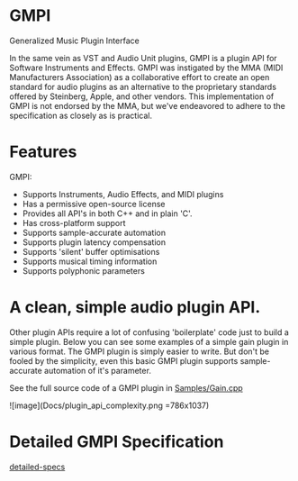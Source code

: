 # GMPI
Generalized Music Plugin Interface

In the same vein as VST and Audio Unit plugins, GMPI is a plugin API for Software Instruments and Effects. GMPI was instigated by the MMA (MIDI Manufacturers Association) as a collaborative effort to create an open standard for audio plugins as an alternative to the proprietary standards offered by Steinberg, Apple, and other vendors. This implementation of GMPI is not endorsed by the MMA, but we've endeavored to adhere to the specification as closely as is practical.

# Features

GMPI:
* Supports Instruments, Audio Effects, and MIDI plugins
* Has a permissive open-source license
* Provides all API's in both C++ and in plain 'C'.
* Has cross-platform support
* Supports sample-accurate automation
* Supports plugin latency compensation
* Supports 'silent' buffer optimisations
* Supports musical timing information 
* Supports polyphonic parameters

# A clean, simple audio plugin API.

Other plugin APIs require a lot of confusing 'boilerplate' code just to build a simple plugin. Below you can see some examples of
 a simple gain plugin in various format. The GMPI plugin is simply easier to write.
 But don't be fooled by the simplicity, even this basic GMPI plugin supports sample-accurate automation of it's parameter.

 See the full source code of a GMPI plugin in [Samples/Gain.cpp](Samples/Gain/Gain.cpp)

![image](Docs/plugin_api_complexity.png =786x1037)

# Detailed GMPI Specification

[detailed-specs](Docs/GMPI_Specs.md)
